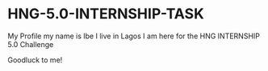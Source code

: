 # HNG-5.0-INTERNSHIP-TASK

My Profile
my name is Ibe
I live in Lagos
I am here for the HNG INTERNSHIP 5.0 Challenge

Goodluck to me!
